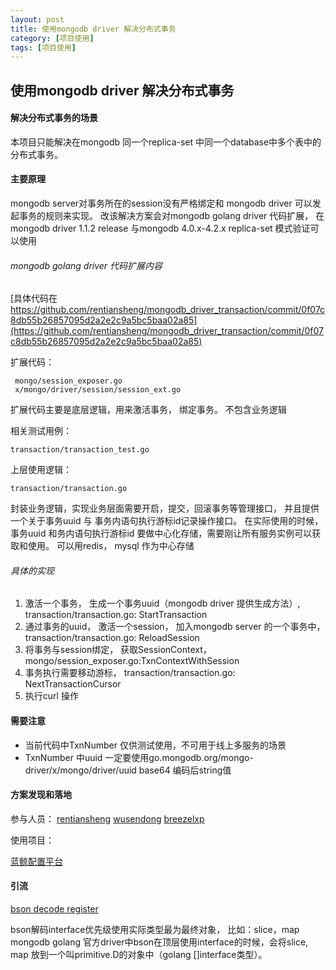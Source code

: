 ```yaml
---
layout: post
title: 使用mongodb driver 解决分布式事务
category: [项目使用]
tags: [项目使用]
---
```



##  使用mongodb driver 解决分布式事务


#### 解决分布式事务的场景

本项目只能解决在mongodb 同一个replica-set 中同一个database中多个表中的分布式事务。



#### 主要原理

mongodb server对事务所在的session没有严格绑定和 mongodb driver 可以发起事务的规则来实现。
改该解决方案会对mongodb golang driver 代码扩展，
在mongodb driver 1.1.2 release 与mongodb 4.0.x-4.2.x replica-set 模式验证可以使用

###### mongodb golang driver 代码扩展内容


[具体代码在 https://github.com/rentiansheng/mongodb_driver_transaction/commit/0f07c8db55b26857095d2a2e2c9a5bc5baa02a85](https://github.com/rentiansheng/mongodb_driver_transaction/commit/0f07c8db55b26857095d2a2e2c9a5bc5baa02a85)


扩展代码：
```
 mongo/session_exposer.go
 x/mongo/driver/session/session_ext.go
```
扩展代码主要是底层逻辑，用来激活事务， 绑定事务。 不包含业务逻辑



相关测试用例：

```
transaction/transaction_test.go

```

上层使用逻辑：

```
transaction/transaction.go
```

封装业务逻辑，实现业务层面需要开启，提交，回滚事务等管理接口， 并且提供一个关于事务uuid 与 事务内语句执行游标id记录操作接口。
在实际使用的时候， 事务uuid 和务内语句执行游标id 要做中心化存储，需要刚让所有服务实例可以获取和使用。 可以用redis， mysql 作为中心存储


###### 具体的实现

1.  激活一个事务， 生成一个事务uuid（mongodb driver 提供生成方法）, transaction/transaction.go: StartTransaction
2. 通过事务的uuid， 激活一个session， 加入mongodb server 的一个事务中，transaction/transaction.go: ReloadSession
3. 将事务与session绑定， 获取SessionContext， mongo/session_exposer.go:TxnContextWithSession
4. 事务执行需要移动游标， transaction/transaction.go: NextTransactionCursor
5. 执行curl 操作



#### 需要注意

- 当前代码中TxnNumber 仅供测试使用，不可用于线上多服务的场景
- TxnNumber 中uuid 一定要使用go.mongodb.org/mongo-driver/x/mongo/driver/uuid base64 编码后string值





#### 方案发现和落地

参与人员：
[rentiansheng](https://github.com/rentiansheng)
[wusendong](https://github.com/wusendong)
[breezelxp](https://github.com/breezelxp)

使用项目：


[蓝鲸配置平台](https://github.com/Tencent/bk-cmdb)


#### 引流
[bson decode register](https://github.com/rentiansheng/bson-register)

bson解码interface优先级使用实际类型最为最终对象， 比如：slice，map
mongodb golang 官方driver中bson在顶层使用interface的时候，会将slice, map 放到一个叫primitive.D的对象中（golang []interface类型）。
